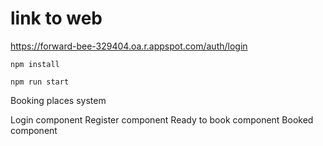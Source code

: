 # link to web

https://forward-bee-329404.oa.r.appspot.com/auth/login

```
npm install
```

```
npm run start
```

Booking places system

Login component
Register component
Ready to book component
Booked component
